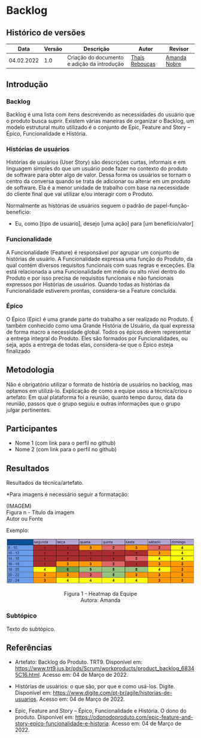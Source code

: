# Backlog

## Histórico de versões
| Data       | Versão | Descrição                                   | Autor                                         | Revisor                                      |
| ---------- | ------ | ------------------------------------------- | --------------------------------------------- | -------------------------------------------- |
| 04.02.2022 | 1.0    | Criação do documento e adição da introdução | [Thaís Rebouças](https://github.com/Thais-ra) | [Amanda Nobre](https://github.com/AmandaNbr) |

## Introdução
### Backlog

Backlog é uma lista com itens descrevendo as necessidades do usuário que o produto busca suprir. Existem várias maneiras de organizar o Backlog, um modelo estrutural muito utilizado é o conjunto de Epic, Feature and Story – Épico, Funcionalidade e História.

### Histórias de usuários
Histórias de usuários (User Story) são descrições curtas, informais e em linguagem simples do que um usuário pode fazer no contexto do produto de software para obter algo de valor. Dessa forma os usuários se tornam o centro da conversa quando se trata de adicionar ou alterar em um produto de software. Ela é a menor unidade de trabalho com base na necessidade do cliente final que vai utilizar e/ou interagir com o Produto.

Normalmente as histórias de usuários seguem o padrão de papel-função-benefício:
- Eu, como [tipo de usuario], desejo [uma ação] para [um benefício/valor]

### Funcionalidade

A Funcionalidade (Feature) é responsável por agrupar um conjunto de histórias de usuário. A Funcionalidade expressa uma função do Produto, da qual contém diversos requisitos funcionais com suas regras e exceções. Ela está relacionada a uma Funcionalidade em médio ou alto nível dentro do Produto e por isso precisa de requisitos funcionais e não funcionais expressos por Histórias de usuários. Quando todas as histórias da Funcionalidade estiverem prontas, considera-se a Feature concluída.

### Épico

O Épico (Epic) é uma grande parte do trabalho a ser realizado no Produto. É também conhecido como uma Grande História de Usuário, da qual expressa de forma macro a necessidade global. Todos os épicos devem representar a entrega integral do Produto. Eles são formados por Funcionalidades, ou seja, após a entrega de todas elas, considera-se que o Épico esteja finalizado


## Metodologia

Não é obrigatório utilizar o formato de história de usuários no backlog, mas optamos em utilizá-lo.
Explicação de como a equipe usou a técnica/criou o artefato: Em qual plataforma foi a reunião, quanto tempo durou, data da reunião, passos que o grupo seguiu e outras informações que o grupo julgar pertinentes.

## Participantes

- Nome 1 (com link para o perfil no github)
- Nome 2 (com link para o perfil no github)

## Resultados

Resultados da técnica/artefato.

*Para imagens é necessário seguir a formatação:

(IMAGEM) <br>
Figura n - Título da imagem <br>
Autor ou Fonte

Exemplo:

![Heatmap](img/heatmap.jpeg)
<p align = "center"> 
Figura 1 - Heatmap da Equipe <br>
Autora: Amanda 
</p>

### Subtópico

Texto do subtópico.

## Referências

- Artefato: Backlog do Produto. TRT9. Disponível em: https://www.trt9.jus.br/pds/Scrum/workproducts/product_backlog_68345C16.html. Acesso em: 04 de Março de 2022.

- Histórias de usuários: o que são, por que e como usá-los. Digite. Disponível em: https://www.digite.com/pt-br/agile/historias-de-usuarios. Acesso em: 04 de Março de 2022.

- Epic, Feature and Story – Épico, Funcionalidade e História. O dono do produto. Disponível em: https://odonodoproduto.com/epic-feature-and-story-epico-funcionalidade-e-historia. Acesso em: 04 de Março de 2022.
